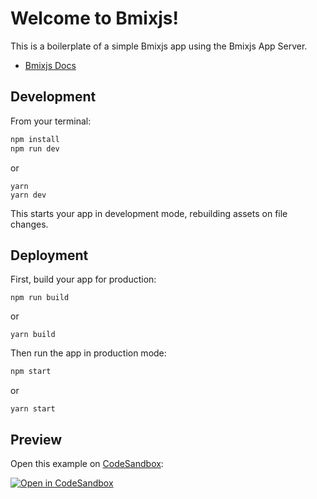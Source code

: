 # Welcome to Bmixjs!

This is a boilerplate of a simple Bmixjs app using the Bmixjs App Server.

- [Bmixjs Docs](https://bmix.dev/docs)

## Development

From your terminal:

```sh
npm install
npm run dev
```

or

```shell
yarn
yarn dev
```

This starts your app in development mode, rebuilding assets on file changes.

## Deployment

First, build your app for production:

```shell
npm run build
```

or

```shell
yarn build
```

Then run the app in production mode:

```sh
npm start
```

or

```shell
yarn start
```

## Preview

Open this example on [CodeSandbox](https://codesandbox.com):

[![Open in CodeSandbox](https://codesandbox.io/static/img/play-codesandbox.svg)](https://codesandbox.io/s/github/bmixjs/bmix/tree/main/examples/boilerplate)
